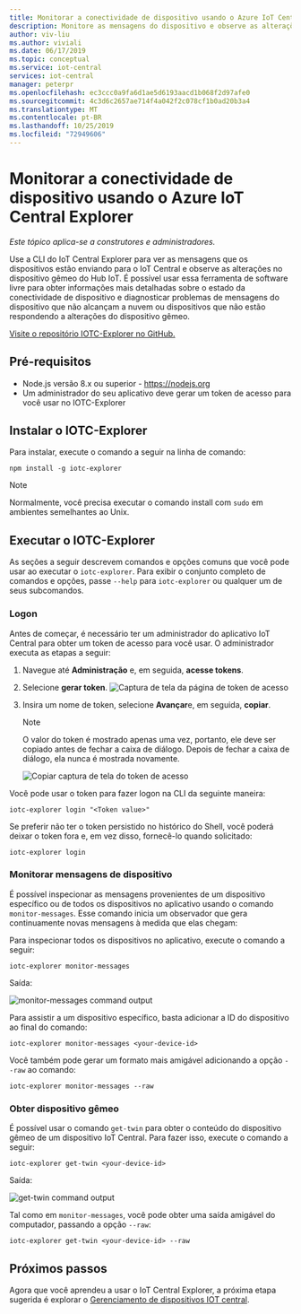 ```yaml
---
title: Monitorar a conectividade de dispositivo usando o Azure IoT Central Explorer
description: Monitore as mensagens do dispositivo e observe as alterações do dispositivo gêmeo por meio da CLI do IoT Central Explorer.
author: viv-liu
ms.author: viviali
ms.date: 06/17/2019
ms.topic: conceptual
ms.service: iot-central
services: iot-central
manager: peterpr
ms.openlocfilehash: ec3ccc0a9fa6d1ae5d6193aacd1b068f2d97afe0
ms.sourcegitcommit: 4c3d6c2657ae714f4a042f2c078cf1b0ad20b3a4
ms.translationtype: MT
ms.contentlocale: pt-BR
ms.lasthandoff: 10/25/2019
ms.locfileid: "72949606"
---
```

# <a name="monitor-device-connectivity-using-the-azure-iot-central-explorer"></a>Monitorar a conectividade de dispositivo usando o Azure IoT Central Explorer

*Este tópico aplica-se a construtores e administradores.*

Use a CLI do IoT Central Explorer para ver as mensagens que os dispositivos estão enviando para o IoT Central e observe as alterações no dispositivo gêmeo do Hub IoT. É possível usar essa ferramenta de software livre para obter informações mais detalhadas sobre o estado da conectividade de dispositivo e diagnosticar problemas de mensagens do dispositivo que não alcançam a nuvem ou dispositivos que não estão respondendo a alterações do dispositivo gêmeo.

[Visite o repositório IOTC-Explorer no GitHub.](https://aka.ms/iotciotcexplorercligithub)

## <a name="prerequisites"></a>Pré-requisitos

+ Node.js versão 8.x ou superior - https://nodejs.org
+ Um administrador do seu aplicativo deve gerar um token de acesso para você usar no IOTC-Explorer

## <a name="install-iotc-explorer"></a>Instalar o IOTC-Explorer

Para instalar, execute o comando a seguir na linha de comando:

```cmd/sh
npm install -g iotc-explorer
```

> [!NOTE]
> Normalmente, você precisa executar o comando install com `sudo` em ambientes semelhantes ao Unix.

## <a name="run-iotc-explorer"></a>Executar o IOTC-Explorer

As seções a seguir descrevem comandos e opções comuns que você pode usar ao executar o `iotc-explorer`. Para exibir o conjunto completo de comandos e opções, passe `--help` para `iotc-explorer` ou qualquer um de seus subcomandos.

### <a name="login"></a>Logon

Antes de começar, é necessário ter um administrador do aplicativo IoT Central para obter um token de acesso para você usar. O administrador executa as etapas a seguir:

1. Navegue até **Administração** e, em seguida, **acesse tokens**.
1. Selecione **gerar token**.
    ![Captura de tela da página de token de acesso](media/howto-use-iotc-explorer/accesstokenspage.png)

1. Insira um nome de token, selecione **Avançar**e, em seguida, **copiar**.
    > [!NOTE]
    > O valor do token é mostrado apenas uma vez, portanto, ele deve ser copiado antes de fechar a caixa de diálogo. Depois de fechar a caixa de diálogo, ela nunca é mostrada novamente.

    ![Copiar captura de tela do token de acesso](media/howto-use-iotc-explorer/copyaccesstoken.png)

Você pode usar o token para fazer logon na CLI da seguinte maneira:

```cmd/sh
iotc-explorer login "<Token value>"
```

Se preferir não ter o token persistido no histórico do Shell, você poderá deixar o token fora e, em vez disso, fornecê-lo quando solicitado:

```cmd/sh
iotc-explorer login
```

### <a name="monitor-device-messages"></a>Monitorar mensagens de dispositivo

É possível inspecionar as mensagens provenientes de um dispositivo específico ou de todos os dispositivos no aplicativo usando o comando `monitor-messages`. Esse comando inicia um observador que gera continuamente novas mensagens à medida que elas chegam:

Para inspecionar todos os dispositivos no aplicativo, execute o comando a seguir:

```cmd/sh
iotc-explorer monitor-messages
```

Saída:

![monitor-messages command output](media/howto-use-iotc-explorer/monitormessages.png)

Para assistir a um dispositivo específico, basta adicionar a ID do dispositivo ao final do comando:

```cmd/sh
iotc-explorer monitor-messages <your-device-id>
```

Você também pode gerar um formato mais amigável adicionando a opção `--raw` ao comando:

```cmd/sh
iotc-explorer monitor-messages --raw
```

### <a name="get-device-twin"></a>Obter dispositivo gêmeo

É possível usar o comando `get-twin` para obter o conteúdo do dispositivo gêmeo de um dispositivo IoT Central. Para fazer isso, execute o comando a seguir:

```cmd/sh
iotc-explorer get-twin <your-device-id>
```

Saída:

![get-twin command output](media/howto-use-iotc-explorer/getdevicetwin.png)

Tal como em `monitor-messages`, você pode obter uma saída amigável do computador, passando a opção `--raw`:

```cmd/sh
iotc-explorer get-twin <your-device-id> --raw
```

## <a name="next-steps"></a>Próximos passos

Agora que você aprendeu a usar o IoT Central Explorer, a próxima etapa sugerida é explorar o [Gerenciamento de dispositivos IOT central](howto-manage-devices.md).
